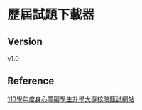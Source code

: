 # 歷屆試題下載器

## Version
v1.0

## Reference
[113學年度身心障礙學生升學大專校院甄試網站](https://cis.ncu.edu.tw/EnableSys/home)